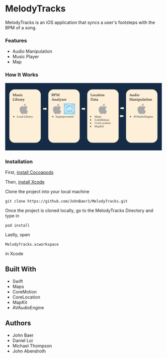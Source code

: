 # MelodyTracks

MelodyTracks is an iOS application that syncs a user's footsteps with the BPM of a song. 

### Features

- Audio Manipulation
- Music Player
- Map

### How It Works

[![How It Works](https://raw.githubusercontent.com/dtloi/MelodyTracks/master/README_stuff/How_It_Works.png)]()

### Installation

First, [install Cocoapods](https://guides.cocoapods.org/using/getting-started.html)

Then, [install Xcode](https://developer.apple.com/xcode/)

Clone the project into your local machine

```
git clone https://github.com/JohnBaer3/MelodyTracks.git
```

Once the project is cloned locally, go to the MelodyTracks Directory and type in 

```
pod install
```

Lastly, open 

```
MelodyTracks.xcworkspace
```

in Xcode

## Built With

- Swift
- Maps
- CoreMotion
- CoreLocation
- MapKit
- AVAudioEngine

## Authors

- John Baer
- Daniel Loi
- Michael Thompson
- John Abendroth
